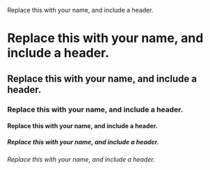 Replace this with your name, and include a header.
# Replace this with your name, and include a header.
## Replace this with your name, and include a header.
### Replace this with your name, and include a header.
#### Replace this with your name, and include a header.
##### Replace this with your name, and include a header.
###### Replace this with your name, and include a header.
